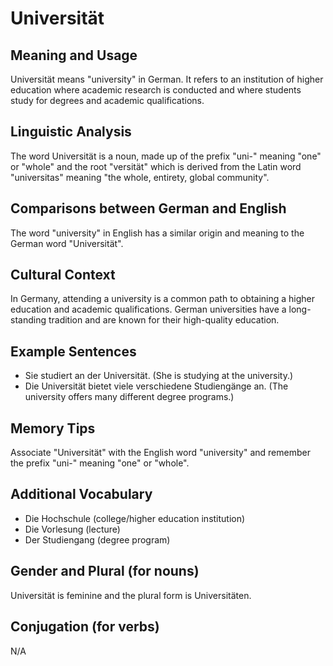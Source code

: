 # Universität
## Meaning and Usage
Universität means "university" in German. It refers to an institution of higher education where academic research is conducted and where students study for degrees and academic qualifications.

## Linguistic Analysis
The word Universität is a noun, made up of the prefix "uni-" meaning "one" or "whole" and the root "versität" which is derived from the Latin word "universitas" meaning "the whole, entirety, global community". 

## Comparisons between German and English
The word "university" in English has a similar origin and meaning to the German word "Universität".

## Cultural Context
In Germany, attending a university is a common path to obtaining a higher education and academic qualifications. German universities have a long-standing tradition and are known for their high-quality education.

## Example Sentences
- Sie studiert an der Universität. (She is studying at the university.)
- Die Universität bietet viele verschiedene Studiengänge an. (The university offers many different degree programs.)

## Memory Tips
Associate "Universität" with the English word "university" and remember the prefix "uni-" meaning "one" or "whole".

## Additional Vocabulary
- Die Hochschule (college/higher education institution)
- Die Vorlesung (lecture)
- Der Studiengang (degree program)

## Gender and Plural (for nouns)
Universität is feminine and the plural form is Universitäten.

## Conjugation (for verbs)
N/A